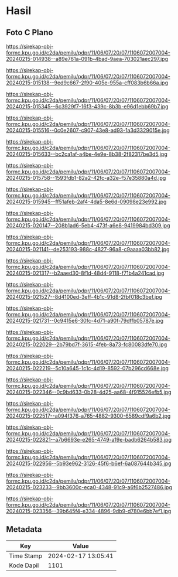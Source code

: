 # Hasil

## Foto C Plano

https://sirekap-obj-formc.kpu.go.id/c2da/pemilu/pdpr/11/06/07/20/07/1106072007004-20240215-014938--a89e761a-091b-4bad-9aea-703021aec297.jpg

https://sirekap-obj-formc.kpu.go.id/c2da/pemilu/pdpr/11/06/07/20/07/1106072007004-20240215-015138--9ed9c667-2f90-405e-955a-cff083b6b66a.jpg

https://sirekap-obj-formc.kpu.go.id/c2da/pemilu/pdpr/11/06/07/20/07/1106072007004-20240215-015345--6c3929f7-16f3-439c-8b3b-e96d1ebb69b7.jpg

https://sirekap-obj-formc.kpu.go.id/c2da/pemilu/pdpr/11/06/07/20/07/1106072007004-20240215-015516--0c0e2607-c907-43e8-ad93-1a3d3329015e.jpg

https://sirekap-obj-formc.kpu.go.id/c2da/pemilu/pdpr/11/06/07/20/07/1106072007004-20240215-015633--bc2ca1af-a4be-4e9e-8b38-2f82317be3d5.jpg

https://sirekap-obj-formc.kpu.go.id/c2da/pemilu/pdpr/11/06/07/20/07/1106072007004-20240215-015758--1593fdb1-82a2-42fc-a32e-f57e35880a4d.jpg

https://sirekap-obj-formc.kpu.go.id/c2da/pemilu/pdpr/11/06/07/20/07/1106072007004-20240215-015945--ff51afeb-2af4-4da5-8e6d-09098e23e992.jpg

https://sirekap-obj-formc.kpu.go.id/c2da/pemilu/pdpr/11/06/07/20/07/1106072007004-20240215-020147--208b1ad6-5eb4-473f-a6e8-9419984bd309.jpg

https://sirekap-obj-formc.kpu.go.id/c2da/pemilu/pdpr/11/06/07/20/07/1106072007004-20240215-021141--de253193-988c-4827-96a8-c9aaaa03bb82.jpg

https://sirekap-obj-formc.kpu.go.id/c2da/pemilu/pdpr/11/06/07/20/07/1106072007004-20240215-021317--b2aaed30-8f1d-48d4-9118-f71b4a241cad.jpg

https://sirekap-obj-formc.kpu.go.id/c2da/pemilu/pdpr/11/06/07/20/07/1106072007004-20240215-021527--8d4100ed-3eff-4b1c-91d8-2fbf018c3bef.jpg

https://sirekap-obj-formc.kpu.go.id/c2da/pemilu/pdpr/11/06/07/20/07/1106072007004-20240215-021731--0c9415e6-30fc-4d71-a90f-79dffb05787e.jpg

https://sirekap-obj-formc.kpu.go.id/c2da/pemilu/pdpr/11/06/07/20/07/1106072007004-20240215-022029--2b79bd7f-3615-4feb-8a73-fc80083dfe70.jpg

https://sirekap-obj-formc.kpu.go.id/c2da/pemilu/pdpr/11/06/07/20/07/1106072007004-20240215-022219--5c10a645-1c1c-4d19-8592-07b296cd668e.jpg

https://sirekap-obj-formc.kpu.go.id/c2da/pemilu/pdpr/11/06/07/20/07/1106072007004-20240215-022346--0c9bd633-0b28-4d25-aa68-4f915526efb5.jpg

https://sirekap-obj-formc.kpu.go.id/c2da/pemilu/pdpr/11/06/07/20/07/1106072007004-20240215-022517--a094f376-a765-4882-9300-6589cdf9a6b2.jpg

https://sirekap-obj-formc.kpu.go.id/c2da/pemilu/pdpr/11/06/07/20/07/1106072007004-20240215-022821--a7b6693e-e265-4749-a19e-badb6264b583.jpg

https://sirekap-obj-formc.kpu.go.id/c2da/pemilu/pdpr/11/06/07/20/07/1106072007004-20240215-022956--5b93e962-3126-45f6-b6ef-6a087644b345.jpg

https://sirekap-obj-formc.kpu.go.id/c2da/pemilu/pdpr/11/06/07/20/07/1106072007004-20240215-023233--9bb3600c-eca0-4348-91c9-a6f6b2527486.jpg

https://sirekap-obj-formc.kpu.go.id/c2da/pemilu/pdpr/11/06/07/20/07/1106072007004-20240215-023356--39b645f4-e334-4896-9db9-d780e6bb7ef1.jpg


## Metadata

| Key        | Value               |
| ---------- | ------------------- |
| Time Stamp | 2024-02-17 13:05:41 |
| Kode Dapil | 1101                |



